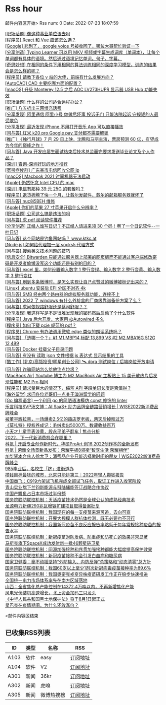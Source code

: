 # Rss hour

邮件内容区开始>
Rss num: 0  Date: 2022-07-23 18:07:59 <br/>

<a href='https://www.v2ex.com/t/868229#reply0'>[职场话题] 像这种事业单位该去吗</a><br/>
<a href='https://www.v2ex.com/t/868228#reply0'>[程序员] React 和 Vue 应该怎么选？</a><br/>
<a href='https://www.v2ex.com/t/868227#reply3'>[Google] 悲剧了， google voice 号被收回了，哪位大哥帮忙验证一下</a><br/>
<a href='https://www.v2ex.com/t/868225#reply0'>[分享创造] Typing Learner 可以用 MKV 视频或字幕生成词库（单词本），让每个单词都有具体的语境。然后通过语境记忆单词，句子，字幕。</a><br/>
<a href='https://www.v2ex.com/t/868224#reply2'>[奇思妙想] 在相同的条件下用相同的算法训练相同的深度学习模型，训练的结果会是怎么样的呢？</a><br/>
<a href='https://www.v2ex.com/t/868223#reply0'>[程序员] 请教下各位 v 站的大佬，前端有什么发展方向？</a><br/>
<a href='https://www.v2ex.com/t/868222#reply1'>[AutoCAD] CAD 主要吃哪方面的配置？</a><br/>
<a href='https://www.v2ex.com/t/868221#reply1'>[macOS] 升级 Monterey 12.5 之后 AOC LV273HUPR 显示器 USB Hub 功能失效</a><br/>
<a href='https://www.v2ex.com/t/868219#reply3'>[职场话题] 什么样的公司适合远程办公？</a><br/>
<a href='https://www.v2ex.com/t/868218#reply6'>[推广] 八五折出三网慢充话费</a><br/>
<a href='https://www.v2ex.com/t/868217#reply10'>[分享发现] 阿里通信 阿里小号 你做尽坏事 投诉无门 只能法院起诉 守规矩的人最受欺负</a><br/>
<a href='https://www.v2ex.com/t/868216#reply3'>[分享发现] 最近发现 iPhone 不用打开音乐 App 可以直接播放</a><br/>
<a href='https://www.v2ex.com/t/868215#reply0'>[问与答] 红米 k20 pro Google pay 支付都不需要解锁</a><br/>
<a href='https://www.v2ex.com/t/868214#reply1'>[推广] 《独行月球》7 月 29 日上映，沈腾和马丽主演，票房预测 60 亿，有望成为今年的巅峰之作！</a><br/>
<a href='https://www.v2ex.com/t/868213#reply2'>[问与答] Java 开发应届生面试结束后技术总监面完要求发送毕业论文及个人作品？</a><br/>
<a href='https://www.v2ex.com/t/868211#reply8'>[深圳] 咨询-深圳好玩的地方推荐</a><br/>
<a href='https://www.v2ex.com/t/868208#reply3'>[宽带症候群] 广东某市电信回收公网 ip</a><br/>
<a href='https://www.v2ex.com/t/868206#reply3'>[macOS] Macbook 2021 时间机器无法启动</a><br/>
<a href='https://www.v2ex.com/t/868205#reply14'>[Apple] 仍然怀念 Intel CPU 的 mac</a><br/>
<a href='https://www.v2ex.com/t/868204#reply5'>[深圳] 电信有那种 39 元 25G 的套餐吗？</a><br/>
<a href='https://www.v2ex.com/t/868202#reply1'>[程序员] 退货折腾了快一个月，让戴尔发邮件，戴尔的邮箱服务器就坏了</a><br/>
<a href='https://www.v2ex.com/t/868201#reply1'>[问与答] nuc8i5BEH 维修</a><br/>
<a href='https://www.v2ex.com/t/868200#reply9'>[Apple] 你们的苹果 27 寸苹果开启什么分辨率？</a><br/>
<a href='https://www.v2ex.com/t/868199#reply27'>[职场话题] 公司这么搞是违法的吗</a><br/>
<a href='https://www.v2ex.com/t/868197#reply0'>[问与答] 求 pdf 阅读软件推荐</a><br/>
<a href='https://www.v2ex.com/t/868195#reply29'>[分享创造] 正经人谁写日记？不正经人请进来领 30 个码！卷了一个日记软件--一叶日记</a><br/>
<a href='https://www.v2ex.com/t/868193#reply3'>[问与答] 这个网站是钓鱼网站吗？ www.ktkc.at</a><br/>
<a href='https://www.v2ex.com/t/868192#reply6'>[Node.js] 如何给代理加一层 socks5 代理方式</a><br/>
<a href='https://www.v2ex.com/t/868191#reply8'>[问与答] 搜索英文技术问题的技巧</a><br/>
<a href='https://www.v2ex.com/t/868190#reply0'>[信息安全] Bitwarden 只能通过服务器上部署的网页版而不能通过客户端修改密码是开发者偷懒没写这个功能还是有别的目的？</a><br/>
<a href='https://www.v2ex.com/t/868189#reply1'>[问与答] excel 里，如何设置输入数字 1 整行变绿、输入数字 2 整行变黄、输入数字 3 整行变红</a><br/>
<a href='https://www.v2ex.com/t/868188#reply5'>[问与答] 刷到多条微博时，是怎么实现让自己点赞过的微博被标记出来的？</a><br/>
<a href='https://www.v2ex.com/t/868187#reply1'>[Linux] ubuntu 安装后 EFI 分区不对齐 4k</a><br/>
<a href='https://www.v2ex.com/t/868186#reply0'>[问与答] SMB 经由两个路由器的虚拟服务器功能，连接不上</a><br/>
<a href='https://www.v2ex.com/t/868185#reply1'>[问与答] 2022 了 windows 有什么外接盒的厂商级靠谱备份方案了么？</a><br/>
<a href='https://www.v2ex.com/t/868184#reply21'>[问与答] 求问依视路舒服还是蔡司舒服？？</a><br/>
<a href='https://www.v2ex.com/t/868183#reply0'>[分享发现] 我这样写是不是很难发现我的密码然后启动了个什么软件</a><br/>
<a href='https://www.v2ex.com/t/868182#reply28'>[程序员] Java 后台开发，大家用 @Autowired 多么</a><br/>
<a href='https://www.v2ex.com/t/868181#reply5'>[程序员] 如何下载 pcie 规范的 pdf？</a><br/>
<a href='https://www.v2ex.com/t/868180#reply2'>[程序员] Chrome 有办法调用微软 edge 类似的朗读系统吗？</a><br/>
<a href='https://www.v2ex.com/t/868178#reply1'>[问与答] 「选哪一个？」#1 M1.MBP14 标配 13,899 VS #2 M2.MBA16G 512G 12,499</a><br/>
<a href='https://www.v2ex.com/t/868176#reply3'>[问与答] Docker 挂载父子目录问题</a><br/>
<a href='https://www.v2ex.com/t/868174#reply0'>[问与答] 有没有 读取 json 文件根据 js 表达式 显示结果的工具</a><br/>
<a href='https://www.v2ex.com/t/868173#reply15'>[酷工作] [北京/高瓴投资/明星创业公司] 🛰 dora 测试岗位 / 后端岗位开放申请</a><br/>
<a href='https://www.v2ex.com/t/868171#reply4'>[问与答] 诈骗网站怎么给他注点垃圾？</a><br/>
<a href='https://www.v2ex.com/t/868169#reply18'>[MacBook Air] Youtube 博主为 M2 MacBook Air 主板贴上 15 美元散热片后发现性能和 M2 Pro 相同</a><br/>
<a href='https://www.v2ex.com/t/868167#reply29'>[程序员] 请求量巨大的情况下，缩短 API 字段单词长度是否值得？</a><br/>
<a href='https://www.v2ex.com/t/868165#reply3'>[海外留学] 求问各位老哥们一点关于澳洲留学的问题</a><br/>
<a href='https://www.v2ex.com/t/868164#reply0'>[Go 编程语言] 一个利用 go 的简陋语法模仿 const 修饰的 linter</a><br/>
<a href='https://36kr.com/p/1839588298204162'>乐言科技SVP汤文博：AI SaaS+ 助力品牌全链路营销增长 | WISE2022新消费品牌峰会</a><br/>
<a href='https://36kr.com/p/1839419701847296'>被董宇辉拉黑，一场爆卖2.5亿的趣店罗老板，两天后掉粉过万</a><br/>
<a href='https://36kr.com/p/1839414488982785'>《莫扎特》授权养成记：毛绒卖出5000万、数藏收益百万</a><br/>
<a href='https://36kr.com/p/1836657419674625'>小天才儿童手表涉黄，段永平弟子翻车 | 焦点分析</a><br/>
<a href='https://36kr.com/p/1839399899473156'>2022，下一代新消费机会在哪里？</a><br/>
<a href='https://36kr.com/p/1839540215342336'>科氪 | 开启专业创作新时代，华硕ProArt 创16 2022创作本的全新发布</a><br/>
<a href='https://36kr.com/p/1839534356554760'>科氪 | 荣耀全场景新品发布：荣耀平板8领衔“智享生活 荣耀相伴”</a><br/>
<a href='https://36kr.com/p/1838547882419202'>加华资本合伙人徐大卫：消费品企业只能选择做时间的朋友 | WISE2022新消费品牌峰会</a><br/>
<a href='https://36kr.com/p/1838120266867712'>985毕业后，名校生「挤」进街道办</a><br/>
<a href='https://36kr.com/p/1838160255624193'>攒钱目标最猛的城市，北京只能排第三｜2022年轻人攒钱报告</a><br/>
<a href='https://36kr.com/newsflashes/1839896352859141'>中国商飞：C919六架试飞机完成全部试飞任务，取证工作进入收官阶段</a><br/>
<a href='https://36kr.com/newsflashes/1839881501041670'>青山实业旗下兰钧新能源与科陆储能签订战略合作协议</a><br/>
<a href='https://36kr.com/newsflashes/1839800717305095'>中国产鳗鱼占日本市场过半份额</a><br/>
<a href='https://36kr.com/newsflashes/1839841217078533'>国务院联防联控机制：灭活疫苗技术仍然是全球公认的成熟经典技术</a><br/>
<a href='https://36kr.com/newsflashes/1839839971124231'>龙源电力新疆290兆瓦增容扩建项目取得备案批复</a><br/>
<a href='https://36kr.com/newsflashes/1839807408137218'>国务院联防联控机制：我国现在的每一支疫苗来源可追，去向可查</a><br/>
<a href='https://36kr.com/newsflashes/1839805123519753'>国务院联防联控机制：开展大规模人群抗体检测，既无必要也不可行</a><br/>
<a href='https://36kr.com/newsflashes/1839803956093952'>国务院联防联控机制：我国新冠疫苗不良反应报告率略低于每年常规接种疫苗的报告水平</a><br/>
<a href='https://36kr.com/newsflashes/1839797966611712'>国务院联防联控机制：新冠疫苗对防发病、防重症和防死亡的效果非常显著</a><br/>
<a href='https://36kr.com/newsflashes/1839780034094341'>马斯克旗下SpaceX成功发射新一批46颗星链卫星</a><br/>
<a href='https://36kr.com/newsflashes/1839796034512137'>国务院联防联控机制：同源加强接种和序贯加强接种都能大幅度提高保护效果</a><br/>
<a href='https://36kr.com/newsflashes/1839794866988288'>国务院联防联控机制：新冠疫苗接种不会引发白血病和糖尿病</a><br/>
<a href='https://36kr.com/newsflashes/1839781545255943'>国家卫健委：毫不动摇坚持“外防输入、内防反弹”总策略和“动态清零”总方针</a><br/>
<a href='https://36kr.com/newsflashes/1839788897264643'>国务院联防联控机制：我国60岁以上至少1剂次新冠病毒疫苗接种率为89.6%</a><br/>
<a href='https://36kr.com/newsflashes/1839786884932866'>国务院联防联控机制：我国奥密克戎变异株疫苗研发工作正在稳步快速推进</a><br/>
<a href='https://36kr.com/newsflashes/1839669613487362'>全国统一电力市场体系率先在南方区域落地</a><br/>
<a href='https://36kr.com/newsflashes/1839667947561991'>山西：全省焦化总产能控制在14372.4万吨以内，不再新增焦化产能</a><br/>
<a href='https://36kr.com/newsflashes/1839665704838406'>风电光伏装机高速增长，北上资金加码三只龙头</a><br/>
<a href='https://36kr.com/newsflashes/1839662843618306'>《中华人民共和国黑土地保护法》将于8月1日起正式</a><br/>
<a href='http://www.huxiu.com/article/615724.html?f=wangzhan'>星巴克在疫情期间，为什么还敢涨价？</a><br/>


<邮件内容区结束

## 已收集RSS列表

| ID | 类型 | 名称  | RSS  |
| -- | -- | -- | -- | 
| A103  | 软件 | easy | [订阅地址](http://rsshub.v2fy.com:1200/weibo/user/1088413295) |
| A104  | 软件 | V2  | [订阅地址](http://www.v2ex.com/index.xml) |
| A301  | 新闻 | 36kr | [订阅地址](https://www.36kr.com/feed) |
| A302  | 新闻 | 虎嗅 | [订阅地址](https://www.huxiu.com/rss/0.xml) |
| A305  | 新闻 | 微博热搜榜 | [订阅地址](https://rsshub.app/weibo/search/hot) |
